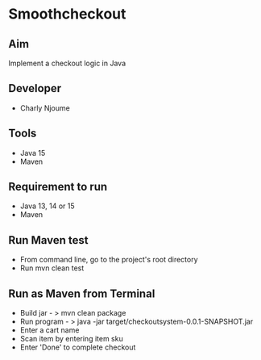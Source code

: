 # Smoothcheckout

## Aim
Implement a checkout logic in Java

## Developer
- Charly Njoume 

## Tools
- Java 15
- Maven


## Requirement to run
- Java 13, 14 or 15
- Maven
 
  
## Run Maven test
- From command line, go to the project's root directory
- Run mvn clean test

## Run as Maven from Terminal
- Build jar - > mvn clean package
- Run program - > java -jar target/checkoutsystem-0.0.1-SNAPSHOT.jar
- Enter a cart name
- Scan item by entering item sku
- Enter 'Done' to complete checkout